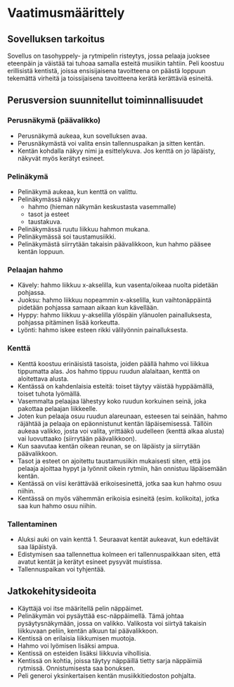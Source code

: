 # Vaatimusmäärittely

## Sovelluksen tarkoitus

Sovellus on tasohyppely- ja rytmipelin risteytys, jossa pelaaja juoksee eteenpäin ja väistää tai tuhoaa samalla esteitä musiikin tahtiin. Peli koostuu erillisistä kentistä, joissa ensisijaisena tavoitteena on päästä loppuun tekemättä virheitä ja toissijaisena tavoitteena kerätä kerättäviä esineitä.

## Perusversion suunnitellut toiminnallisuudet

### Perusnäkymä (päävalikko)
- Perusnäkymä aukeaa, kun sovelluksen avaa.
- Perusnäkymästä voi valita ensin tallennuspaikan ja sitten kentän.
- Kentän kohdalla näkyy nimi ja esittelykuva. Jos kenttä on jo läpäisty, näkyvät myös kerätyt esineet.

### Pelinäkymä
- Pelinäkymä aukeaa, kun kenttä on valittu.
- Pelinäkymässä näkyy
  - hahmo (hieman näkymän keskustasta vasemmalle)
  - tasot ja esteet
  - taustakuva.
- Pelinäkymässä ruutu liikkuu hahmon mukana.
- Pelinäkymässä soi taustamusiikki.
- Pelinäkymästä siirrytään takaisin päävalikkoon, kun hahmo pääsee kentän loppuun.

### Pelaajan hahmo
- Kävely: hahmo liikkuu x-akselilla, kun vasenta/oikeaa nuolta pidetään pohjassa.
- Juoksu: hahmo liikkuu nopeammin x-akselilla, kun vaihtonäppäintä pidetään pohjassa samaan aikaan kun kävellään.
- Hyppy: hahmo liikkuu y-akselilla ylöspäin ylänuolen painalluksesta, pohjassa pitäminen lisää korkeutta.
- Lyönti: hahmo iskee esteen rikki välilyönnin painalluksesta.

### Kenttä
- Kenttä koostuu erinäisistä tasoista, joiden päällä hahmo voi liikkua tippumatta alas. Jos hahmo tippuu ruudun alalaitaan, kenttä on aloitettava alusta.
- Kentässä on kahdenlaisia esteitä: toiset täytyy väistää hyppäämällä, toiset tuhota lyömällä.
- Vasemmalta pelaajaa lähestyy koko ruudun korkuinen seinä, joka pakottaa pelaajan liikkeelle.
- Joten kun pelaaja osuu ruudun alareunaan, esteesen tai seinään, hahmo räjähtää ja pelaaja on epäonnistunut kentän läpäisemisessä. Tällöin aukeaa valikko, josta voi valita, yrittääkö uudelleen (kenttä alkaa alusta) vai luovuttaako (siirrytään päävalikkoon).
- Kun saavutaa kentän oikean reunan, se on läpäisty ja siirrytään päävalikkoon.
- Tasot ja esteet on ajoitettu taustamusiikin mukaisesti siten, että jos pelaaja ajoittaa hypyt ja lyönnit oikein rytmiin, hän onnistuu läpäisemään kentän.
- Kentässä on viisi kerättävää erikoisesinettä, jotka saa kun hahmo osuu niihin.
- Kentässä on myös vähemmän erikoisia esineitä (esim. kolikoita), jotka saa kun hahmo osuu niihin.

### Tallentaminen
- Aluksi auki on vain kenttä 1. Seuraavat kentät aukeavat, kun edeltävät saa läpäistyä. 
- Edistymisen saa tallennettua kolmeen eri tallennuspaikkaan siten, että avatut kentät ja kerätyt esineet pysyvät muistissa.
- Tallennuspaikan voi tyhjentää.

## Jatkokehitysideoita
- Käyttäjä voi itse määritellä pelin näppäimet.
- Pelinäkymän voi pysäyttää esc-näppäimellä. Tämä johtaa pysäytysnäkymään, jossa on valikko. Valikosta voi siirtyä takaisin liikkuvaan peliin, kentän alkuun tai päävalikkoon.
- Kentissä on erilaisia liikkumisen muotoja.
- Hahmo voi lyömisen lisäksi ampua.
- Kentissä on esteiden lisäksi liikkuvia vihollisia.
- Kentissä on kohtia, joissa täytyy näppäillä tietty sarja näppäimiä rytmissä. Onnistumisesta saa bonuksen.
- Peli generoi yksinkertaisen kentän musiikkitiedoston pohjalta.
